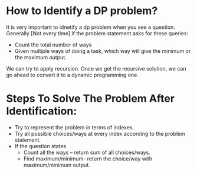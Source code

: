 # How to Identify a DP problem?

It is very important to idnetify a dp problem when you see a question.  
Generally [Not every time]  if the problem statement asks for these queries:
- Count the total number of ways
- Given multiple ways of doing a task, which way will give the minimum or the maximum output.  

We can try to apply recursion. Once we get the recursive solution, we can go ahead to convert it to a dynamic programming one.


# Steps To Solve The Problem After Identification:
- Try to represent the problem in terms of indexes.
- Try all possible choices/ways at every index according to the problem statement.
- If the question states
    - Count all the ways – return sum of all choices/ways.
    - Find maximum/minimum- return the choice/way with maximum/minimum output.
